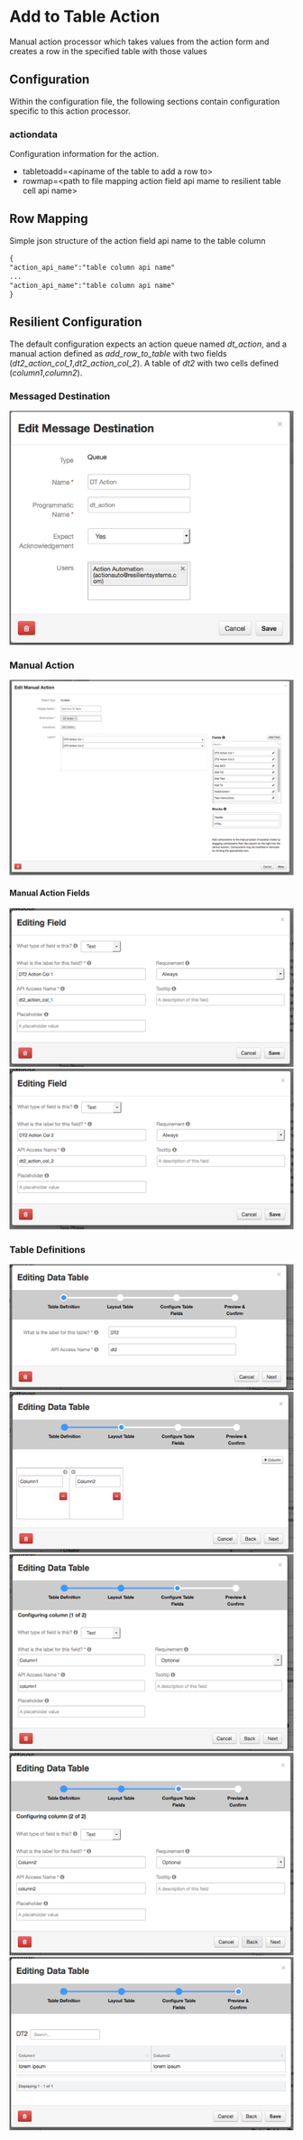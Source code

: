 # Add to Table Action
Manual action processor which takes values from the action form and creates a row in the specified
table with those values

## Configuration
Within the configuration file, the following sections contain configuration specific to this 
action processor.

### actiondata
Configuration information for the action.  
+ tabletoadd=&lt;apiname of the table to add a row to&gt;
+ rowmap=&lt;path to file mapping action field api mame to resilient table cell api name&gt;

## Row Mapping
Simple json structure of the action field api name to the table column
```
{
"action_api_name":"table column api name"
...
"action_api_name":"table column api name"
}
```


## Resilient Configuration
The default configuration expects an action queue named *dt_action*, and a manual action defined as
*add_row_to_table* with two fields (*dt2_action_col_1*,*dt2_action_col_2*).  A table of *dt2*  with two cells defined (*column1*,*column2*).
### Messaged Destination 
![Custom message destination](Documents/messagedestination.png)
### Manual Action
![Manual Action](Documents/manualaction.png)
#### Manual Action Fields
![MAField1](Documents/madef1.png)
![MAField2](Documents/madef2.png)
### Table Definitions
![TableDef1](Documents/dt2def.png)
![TableDef2](Documents/dt2def1.png)
![TableDef3](Documents/dt2def2.png)
![TableDef3](Documents/dt2def3.png)
![TableDef3](Documents/dt2def4.png)

